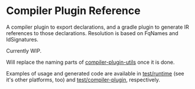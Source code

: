 # Compiler Plugin Reference

A compiler plugin to export declarations, and a gradle plugin to generate IR references to those declarations.  Resolution is based on FqNames and IdSignatures.

Currently WIP.

Will replace the naming parts of  [compiler-plugin-utils](https://github.com/rnett/compiler-plugin-utils) once it is done.

Examples of usage and generated code are available in [test/runtime](https://github.com/rnett/compiler-plugin-reference/blob/main/test/runtime/src/commonMain/kotlin/tester/second/TestDeclarations.kt) (see it's other platforms, too) and [test/compiler-plugin](https://github.com/rnett/compiler-plugin-reference/blob/main/test/compiler-plugin/src/main/kotlin/test/generation/Names.kt), respectively.
